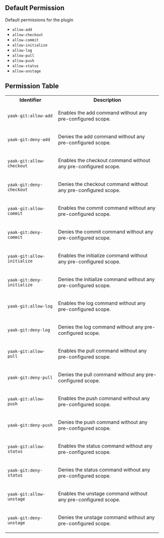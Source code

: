 ## Default Permission

Default permissions for the plugin

- `allow-add`
- `allow-checkout`
- `allow-commit`
- `allow-initialize`
- `allow-log`
- `allow-pull`
- `allow-push`
- `allow-status`
- `allow-unstage`

## Permission Table

<table>
<tr>
<th>Identifier</th>
<th>Description</th>
</tr>


<tr>
<td>

`yaak-git:allow-add`

</td>
<td>

Enables the add command without any pre-configured scope.

</td>
</tr>

<tr>
<td>

`yaak-git:deny-add`

</td>
<td>

Denies the add command without any pre-configured scope.

</td>
</tr>

<tr>
<td>

`yaak-git:allow-checkout`

</td>
<td>

Enables the checkout command without any pre-configured scope.

</td>
</tr>

<tr>
<td>

`yaak-git:deny-checkout`

</td>
<td>

Denies the checkout command without any pre-configured scope.

</td>
</tr>

<tr>
<td>

`yaak-git:allow-commit`

</td>
<td>

Enables the commit command without any pre-configured scope.

</td>
</tr>

<tr>
<td>

`yaak-git:deny-commit`

</td>
<td>

Denies the commit command without any pre-configured scope.

</td>
</tr>

<tr>
<td>

`yaak-git:allow-initialize`

</td>
<td>

Enables the initialize command without any pre-configured scope.

</td>
</tr>

<tr>
<td>

`yaak-git:deny-initialize`

</td>
<td>

Denies the initialize command without any pre-configured scope.

</td>
</tr>

<tr>
<td>

`yaak-git:allow-log`

</td>
<td>

Enables the log command without any pre-configured scope.

</td>
</tr>

<tr>
<td>

`yaak-git:deny-log`

</td>
<td>

Denies the log command without any pre-configured scope.

</td>
</tr>

<tr>
<td>

`yaak-git:allow-pull`

</td>
<td>

Enables the pull command without any pre-configured scope.

</td>
</tr>

<tr>
<td>

`yaak-git:deny-pull`

</td>
<td>

Denies the pull command without any pre-configured scope.

</td>
</tr>

<tr>
<td>

`yaak-git:allow-push`

</td>
<td>

Enables the push command without any pre-configured scope.

</td>
</tr>

<tr>
<td>

`yaak-git:deny-push`

</td>
<td>

Denies the push command without any pre-configured scope.

</td>
</tr>

<tr>
<td>

`yaak-git:allow-status`

</td>
<td>

Enables the status command without any pre-configured scope.

</td>
</tr>

<tr>
<td>

`yaak-git:deny-status`

</td>
<td>

Denies the status command without any pre-configured scope.

</td>
</tr>

<tr>
<td>

`yaak-git:allow-unstage`

</td>
<td>

Enables the unstage command without any pre-configured scope.

</td>
</tr>

<tr>
<td>

`yaak-git:deny-unstage`

</td>
<td>

Denies the unstage command without any pre-configured scope.

</td>
</tr>
</table>

